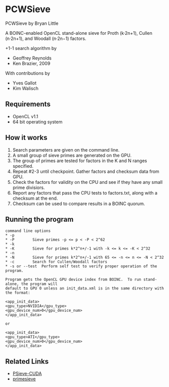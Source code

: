 # PCWSieve

PCWSieve by Bryan Little

A BOINC-enabled OpenCL stand-alone sieve for Proth (k·2n+1), Cullen (n·2n+1), and Woodall (n·2n−1) factors.

+1-1 search algorithm by
* Geoffrey Reynolds
* Ken Brazier, 2009

With contributions by
* Yves Gallot
* Kim Walisch

## Requirements

* OpenCL v1.1
* 64 bit operating system

## How it works

1. Search parameters are given on the command line.
2. A small group of sieve primes are generated on the GPU.
3. The group of primes are tested for factors in the K and N ranges specified.
4. Repeat #2-3 until checkpoint.  Gather factors and checksum data from GPU.
5. Check the factors for validity on the CPU and see if they have any small prime divisiors.
6. Report any factors that pass the CPU tests to factors.txt, along with a checksum at the end.
7. Checksum can be used to compare results in a BOINC quorum.

## Running the program
```
command line options
* -p
* -P		Sieve primes -p <= p < -P < 2^62
* -k
* -K		Sieve for primes k*2^n+/-1 with -k <= k <= -K < 2^32
* -n
* -N		Sieve for primes k*2^n+/-1 with 65 <= -n <= n <= -N < 2^32
* -c		Search for Cullen/Woodall factors
* -s or --test	Perform self test to verify proper operation of the program.

Program gets the OpenCL GPU device index from BOINC.  To run stand-alone, the program will
default to GPU 0 unless an init_data.xml is in the same directory with the format:

<app_init_data>
<gpu_type>NVIDIA</gpu_type>
<gpu_device_num>0</gpu_device_num>
</app_init_data>

or

<app_init_data>
<gpu_type>ATI</gpu_type>
<gpu_device_num>0</gpu_device_num>
</app_init_data>
```

## Related Links

* [PSieve-CUDA](https://github.com/Ken-g6/PSieve-CUDA)
* [primesieve](https://github.com/kimwalisch/primesieve)
